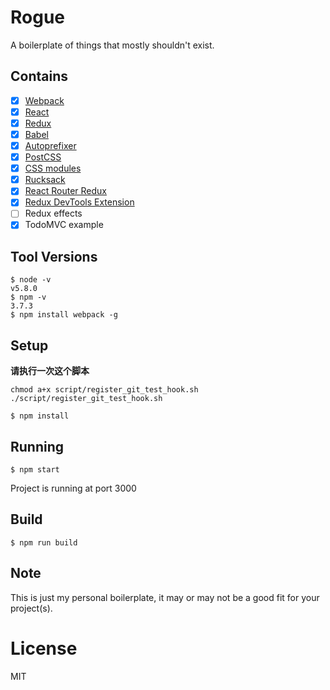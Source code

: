 
# Rogue

A boilerplate of things that mostly shouldn't exist.

## Contains

- [x] [Webpack](https://webpack.github.io)
- [x] [React](https://facebook.github.io/react/)
- [x] [Redux](https://github.com/reactjs/redux)
- [x] [Babel](https://babeljs.io/)
- [x] [Autoprefixer](https://github.com/postcss/autoprefixer)
- [x] [PostCSS](https://github.com/postcss/postcss)
- [x] [CSS modules](https://github.com/outpunk/postcss-modules)
- [x] [Rucksack](http://simplaio.github.io/rucksack/docs)
- [x] [React Router Redux](https://github.com/reactjs/react-router-redux)
- [x] [Redux DevTools Extension](https://github.com/zalmoxisus/redux-devtools-extension)
- [ ] Redux effects
- [x] TodoMVC example

## Tool Versions

```
$ node -v
v5.8.0
$ npm -v
3.7.3
$ npm install webpack -g
```

## Setup


**请执行一次这个脚本**

```
chmod a+x script/register_git_test_hook.sh
./script/register_git_test_hook.sh
```

```
$ npm install
```

## Running

```
$ npm start
```

Project is running at port 3000

## Build

```
$ npm run build
```

## Note

This is just my personal boilerplate, it may or may not be a good fit for your project(s).

# License

MIT
